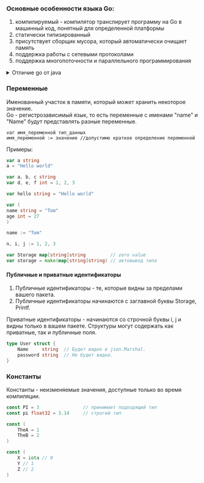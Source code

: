 ### Основные особенности языка Go:

1) компилируемый - компилятор транслирует программу на Go в машинный код, понятный для определенной платформы
2) статически типизированный
3) присутствует сборщик мусора, который автоматически очищает память 
4) поддержка работы с сетевыми протоколами 
5) поддержка многопоточности и параллельного программирования

<details>
  <summary>Отличие go от java</summary>

1. Синтаксис и типы: <br>
Java: объектно-ориентированный, сильно типизированный.<br>
Go: простой синтаксис, упрощенные типы, похож на C.<br>


2. Параллелизм:<br>
Java: многопоточность через пакеты.<br>
Go: встроенная поддержка параллелизма с горутинами и каналами.<br>


3. Управление памятью:<br>
Java: автоматическое управление памятью.<br>
Go: ручное управление памятью. Есть мусоросборщик<br>


4. Экосистема:<br>
Java: обширная, с большой стандартной библиотекой.<br>
Go: менее разветвленная, но простая.<br>


5. Производительность:<br>
Java: высокая, с оптимизациями JVM.<br>
Go: высокая из коробки.<br>


6. Применение:<br>
Java: крупные приложения, веб и мобильное.<br>
Go: инструменты, веб-серверы, микросервисы.<br>
</details>

### Переменные
Именованный участок в памяти, который может хранить некоторое значение.<br>
Go - регистрозависимый язык, то есть переменные с именами "name" и "Name" будут представлять разные переменные.

```text
var имя_переменной тип_данных
имя_переменной := значение //допустимо краткое определение переменной
```

Примеры:
```go
var a string
a = "Hello world"

var a, b, c string
var d, e, f int = 1, 2, 3

var hello string = "Hello world"

var (
name string = "Tom"
age int = 27
)

name := "Tom"

n, i, j := 1, 2, 3

var Storage map[string]string         // zero value
var storage = make(map[string]string) // автовывод типа
```

#### Публичные и приватные идентификаторы

1) Публичные идентификаторы - те, которые видны за пределами вашего пакета.
2) Публичные идентификаторы начинаются с заглавной буквы Storage, Printf.

Приватные идентификаторы - начинаются со строчной буквы i, j и видны только в вашем пакете.
Структуры могут содержать как приватные, так и публичные поля.

```go
type User struct {    
	Name     string  // Будет видно в json.Marshal.    
	password string  // Не будет видно. 
}
```

### Константы
Константы - неизменяемые значения, доступные только во время компиляции.

```go
const PI = 3                // принимает подходящий тип
const pi float32 = 3.14     // строгий тип

const (
    TheA = 1
    TheB = 2
)

const (
    X = iota // 0
    Y // 1
    Z // 2
)
```